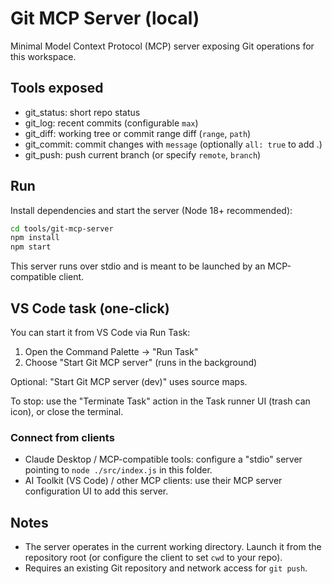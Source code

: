 # Git MCP Server (local)

Minimal Model Context Protocol (MCP) server exposing Git operations for this workspace.

## Tools exposed
- git_status: short repo status
- git_log: recent commits (configurable `max`)
- git_diff: working tree or commit range diff (`range`, `path`)
- git_commit: commit changes with `message` (optionally `all: true` to add .)
- git_push: push current branch (or specify `remote`, `branch`)

## Run

Install dependencies and start the server (Node 18+ recommended):

```bash
cd tools/git-mcp-server
npm install
npm start
```

This server runs over stdio and is meant to be launched by an MCP-compatible client.

## VS Code task (one-click)

You can start it from VS Code via Run Task:

1. Open the Command Palette → "Run Task"
2. Choose "Start Git MCP server" (runs in the background)

Optional: "Start Git MCP server (dev)" uses source maps.

To stop: use the "Terminate Task" action in the Task runner UI (trash can icon), or close the terminal.

### Connect from clients

- Claude Desktop / MCP-compatible tools: configure a "stdio" server pointing to `node ./src/index.js` in this folder.
- AI Toolkit (VS Code) / other MCP clients: use their MCP server configuration UI to add this server.

## Notes

- The server operates in the current working directory. Launch it from the repository root (or configure the client to set `cwd` to your repo).
- Requires an existing Git repository and network access for `git push`.
